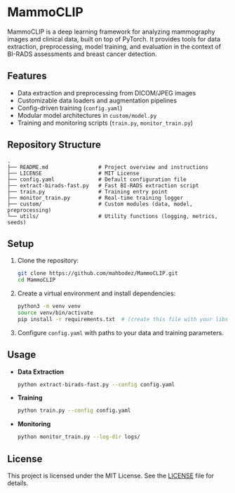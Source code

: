 # MammoCLIP

MammoCLIP is a deep learning framework for analyzing mammography images and clinical data, built on top of PyTorch. It provides tools for data extraction, preprocessing, model training, and evaluation in the context of BI-RADS assessments and breast cancer detection.

## Features

- Data extraction and preprocessing from DICOM/JPEG images
- Customizable data loaders and augmentation pipelines
- Config-driven training (`config.yaml`)
- Modular model architectures in `custom/model.py`
- Training and monitoring scripts (`train.py`, `monitor_train.py`)

## Repository Structure

```plaintext
.
├── README.md                # Project overview and instructions
├── LICENSE                  # MIT License
├── config.yaml              # Default configuration file
├── extract-birads-fast.py   # Fast BI-RADS extraction script
├── train.py                 # Training entry point
├── monitor_train.py         # Real-time training logger
├── custom/                  # Custom modules (data, model, preprocessing)
└── utils/                   # Utility functions (logging, metrics, seeds)
```  

## Setup

1. Clone the repository:
   ```bash
   git clone https://github.com/mahbodez/MammoCLIP.git
   cd MammoCLIP
   ```

2. Create a virtual environment and install dependencies:
   ```bash
   python3 -m venv venv
   source venv/bin/activate
   pip install -r requirements.txt  # (create this file with your libs)
   ```

3. Configure `config.yaml` with paths to your data and training parameters.

## Usage

- **Data Extraction**  
  ```bash
  python extract-birads-fast.py --config config.yaml
  ```

- **Training**  
  ```bash
  python train.py --config config.yaml
  ```

- **Monitoring**  
  ```bash
  python monitor_train.py --log-dir logs/
  ```


## License

This project is licensed under the MIT License. See the [LICENSE](LICENSE) file for details.
